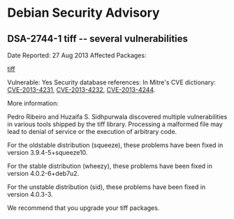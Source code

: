 
Debian Security Advisory
========================


DSA-2744-1 tiff -- several vulnerabilities
------------------------------------------



Date Reported:
27 Aug 2013
Affected Packages:

[tiff](https://packages.debian.org/src:tiff)

Vulnerable:
Yes
Security database references:
In Mitre's CVE dictionary: [CVE-2013-4231](https://security-tracker.debian.org/tracker/CVE-2013-4231), [CVE-2013-4232](https://security-tracker.debian.org/tracker/CVE-2013-4232), [CVE-2013-4244](https://security-tracker.debian.org/tracker/CVE-2013-4244).  

More information:

Pedro Ribeiro and Huzaifa S. Sidhpurwala discovered multiple
vulnerabilities in various tools shipped by the tiff library. Processing
a malformed file may lead to denial of service or the execution of
arbitrary code.


For the oldstable distribution (squeeze), these problems have been fixed in
version 3.9.4-5+squeeze10.


For the stable distribution (wheezy), these problems have been fixed in
version 4.0.2-6+deb7u2.


For the unstable distribution (sid), these problems have been fixed in
version 4.0.3-3.


We recommend that you upgrade your tiff packages.






